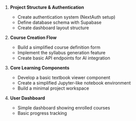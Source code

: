 1. **Project Structure & Authentication**
    - Create authentication system (NextAuth setup)
    - Define database schema with Supabase
    - Create dashboard layout structure

2. **Course Creation Flow**
    - Build a simplified course definition form
    - Implement the syllabus generation feature
    - Create basic API endpoints for AI integration


3. **Core Learning Components**
    - Develop a basic textbook viewer component
    - Create a simplified Jupyter-like notebook environment
    - Build a minimal project workspace


4. **User Dashboard**
    - Simple dashboard showing enrolled courses
    - Basic progress tracking